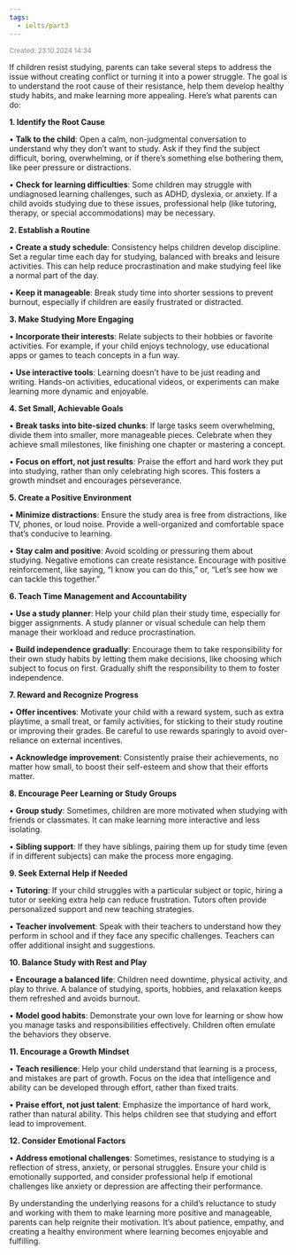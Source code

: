 ```yaml
---
tags:
  - ielts/part3
---
```

<span style="font-size:12px; color:#888888;">Created: 23.10.2024 14:34</span>

If children resist studying, parents can take several steps to address the issue without creating conflict or turning it into a power struggle. The goal is to understand the root cause of their resistance, help them develop healthy study habits, and make learning more appealing. Here’s what parents can do:

  

**1. Identify the Root Cause**

  

• **Talk to the child**: Open a calm, non-judgmental conversation to understand why they don’t want to study. Ask if they find the subject difficult, boring, overwhelming, or if there’s something else bothering them, like peer pressure or distractions.

• **Check for learning difficulties**: Some children may struggle with undiagnosed learning challenges, such as ADHD, dyslexia, or anxiety. If a child avoids studying due to these issues, professional help (like tutoring, therapy, or special accommodations) may be necessary.

  

**2. Establish a Routine**

  

• **Create a study schedule**: Consistency helps children develop discipline. Set a regular time each day for studying, balanced with breaks and leisure activities. This can help reduce procrastination and make studying feel like a normal part of the day.

• **Keep it manageable**: Break study time into shorter sessions to prevent burnout, especially if children are easily frustrated or distracted.

  

**3. Make Studying More Engaging**

  

• **Incorporate their interests**: Relate subjects to their hobbies or favorite activities. For example, if your child enjoys technology, use educational apps or games to teach concepts in a fun way.

• **Use interactive tools**: Learning doesn’t have to be just reading and writing. Hands-on activities, educational videos, or experiments can make learning more dynamic and enjoyable.

  

**4. Set Small, Achievable Goals**

  

• **Break tasks into bite-sized chunks**: If large tasks seem overwhelming, divide them into smaller, more manageable pieces. Celebrate when they achieve small milestones, like finishing one chapter or mastering a concept.

• **Focus on effort, not just results**: Praise the effort and hard work they put into studying, rather than only celebrating high scores. This fosters a growth mindset and encourages perseverance.

  

**5. Create a Positive Environment**

  

• **Minimize distractions**: Ensure the study area is free from distractions, like TV, phones, or loud noise. Provide a well-organized and comfortable space that’s conducive to learning.

• **Stay calm and positive**: Avoid scolding or pressuring them about studying. Negative emotions can create resistance. Encourage with positive reinforcement, like saying, “I know you can do this,” or, “Let’s see how we can tackle this together.”

  

**6. Teach Time Management and Accountability**

  

• **Use a study planner**: Help your child plan their study time, especially for bigger assignments. A study planner or visual schedule can help them manage their workload and reduce procrastination.

• **Build independence gradually**: Encourage them to take responsibility for their own study habits by letting them make decisions, like choosing which subject to focus on first. Gradually shift the responsibility to them to foster independence.

  

**7. Reward and Recognize Progress**

  

• **Offer incentives**: Motivate your child with a reward system, such as extra playtime, a small treat, or family activities, for sticking to their study routine or improving their grades. Be careful to use rewards sparingly to avoid over-reliance on external incentives.

• **Acknowledge improvement**: Consistently praise their achievements, no matter how small, to boost their self-esteem and show that their efforts matter.

  

**8. Encourage Peer Learning or Study Groups**

  

• **Group study**: Sometimes, children are more motivated when studying with friends or classmates. It can make learning more interactive and less isolating.

• **Sibling support**: If they have siblings, pairing them up for study time (even if in different subjects) can make the process more engaging.

  

**9. Seek External Help if Needed**

  

• **Tutoring**: If your child struggles with a particular subject or topic, hiring a tutor or seeking extra help can reduce frustration. Tutors often provide personalized support and new teaching strategies.

• **Teacher involvement**: Speak with their teachers to understand how they perform in school and if they face any specific challenges. Teachers can offer additional insight and suggestions.

  

**10. Balance Study with Rest and Play**

  

• **Encourage a balanced life**: Children need downtime, physical activity, and play to thrive. A balance of studying, sports, hobbies, and relaxation keeps them refreshed and avoids burnout.

• **Model good habits**: Demonstrate your own love for learning or show how you manage tasks and responsibilities effectively. Children often emulate the behaviors they observe.

  

**11. Encourage a Growth Mindset**

  

• **Teach resilience**: Help your child understand that learning is a process, and mistakes are part of growth. Focus on the idea that intelligence and ability can be developed through effort, rather than fixed traits.

• **Praise effort, not just talent**: Emphasize the importance of hard work, rather than natural ability. This helps children see that studying and effort lead to improvement.

  

**12. Consider Emotional Factors**

  

• **Address emotional challenges**: Sometimes, resistance to studying is a reflection of stress, anxiety, or personal struggles. Ensure your child is emotionally supported, and consider professional help if emotional challenges like anxiety or depression are affecting their performance.

  

By understanding the underlying reasons for a child’s reluctance to study and working with them to make learning more positive and manageable, parents can help reignite their motivation. It’s about patience, empathy, and creating a healthy environment where learning becomes enjoyable and fulfilling.
